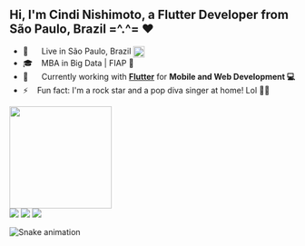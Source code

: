 
## Hi, I'm Cindi Nishimoto, a Flutter Developer from São Paulo, Brazil =^.^= ❤️</h1>

  - 📍  &nbsp;&nbsp;&nbsp;&nbsp; Live in São Paulo, Brazil <img align="center" src="https://user-images.githubusercontent.com/45148915/150196899-7ec7aadb-d28c-4aa8-abf1-44a81b82fb0d.png" width="20"  height="20" />
  - 🎓 &nbsp;&nbsp; MBA in Big Data | FIAP 🎲
  - 📱  &nbsp;&nbsp;&nbsp;&nbsp; Currently working with **[Flutter](https://flutter.dev/)** for **Mobile and Web Development 💻**
  - ⚡ &nbsp;&nbsp; Fun fact: I'm a rock star and a pop diva singer at home! Lol 🎤✨

<div align="left">
  <a href="https://github.com/cindistar">
  <img height="180em" src="https://github-readme-stats.vercel.app/api?username=cindistar&show_icons=true&theme=dracula&include_all_commits=true&count_private=true"/>
</div>
 <a href="https://instagram.com/cindi_devqueen" target="_blank"><img src="https://img.shields.io/badge/-Instagram-%23E4405F?style=for-the-badge&logo=instagram&logoColor=white" target="_blank"></a>
 <a href="https://discord.gg/#4708" target="_blank"><img src="https://img.shields.io/badge/Discord-7289DA?style=for-the-badge&logo=discord&logoColor=white" target="_blank"></a> 
  <a href = "mailto:cindi_nishi@hotmail.com"><img src="https://img.shields.io/badge/-Hotmail-%23333?style=for-the-badge&logo=gmail&logoColor=white" target="_blank"></a>

![Snake animation](https://github.com/cindistar/blob/output/github-contribution-grid-snake.svg)

